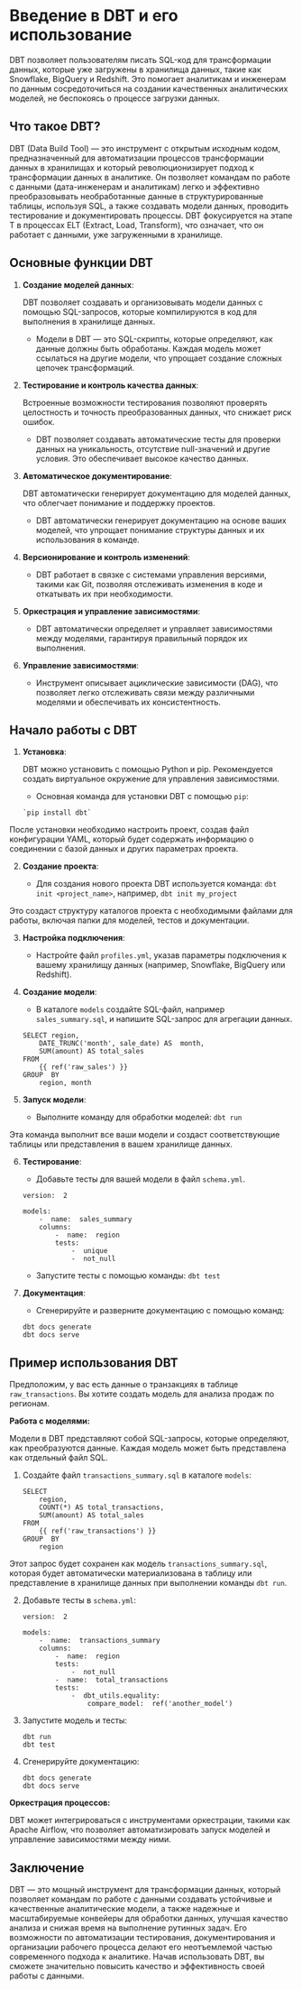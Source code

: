 
# Введение в DBT и его использование

DBT позволяет пользователям писать SQL-код для трансформации данных, которые уже загружены в хранилища данных, такие как Snowflake, BigQuery и Redshift. Это помогает аналитикам и инженерам по данным сосредоточиться на создании качественных аналитических моделей, не беспокоясь о процессе загрузки данных.

## Что такое DBT?

DBT (Data Build Tool) — это инструмент с открытым исходным кодом, предназначенный для автоматизации процессов трансформации данных в хранилищах и который революционизирует подход к трансформации данных в аналитике. Он позволяет командам по работе с данными (дата-инженерам и аналитикам) легко и эффективно преобразовывать необработанные данные в структурированные таблицы, используя SQL, а также создавать модели данных, проводить тестирование и документировать процессы. DBT фокусируется на этапе T в процессах ELT (Extract, Load, Transform), что означает, что он работает с данными, уже загруженными в хранилище.

## Основные функции DBT

1.  **Создание моделей данных**:

	DBT позволяет создавать и организовывать модели данных с помощью SQL-запросов, которые компилируются в код для выполнения в хранилище данных.    

    -   Модели в DBT — это SQL-скрипты, которые определяют, как данные должны быть обработаны. Каждая модель может ссылаться на другие модели, что упрощает создание сложных цепочек трансформаций.

2.  **Тестирование и контроль качества данных**:

	Встроенные возможности тестирования позволяют проверять целостность и точность преобразованных данных, что снижает риск ошибок.    

    -   DBT позволяет создавать автоматические тесты для проверки данных на уникальность, отсутствие null-значений и другие условия. Это обеспечивает высокое качество данных.

3.  **Автоматическое документирование**:

	DBT автоматически генерирует документацию для моделей данных, что облегчает понимание и поддержку проектов.    

    -   DBT автоматически генерирует документацию на основе ваших моделей, что упрощает понимание структуры данных и их использования в команде.

4.  **Версионирование и контроль изменений**:
    
    -   DBT работает в связке с системами управления версиями, такими как Git, позволяя отслеживать изменения в коде и откатывать их при необходимости.

5.  **Оркестрация и управление зависимостями**:
    
    -   DBT автоматически определяет и управляет зависимостями между моделями, гарантируя правильный порядок их выполнения.

6. **Управление зависимостями**:
	
	-	Инструмент описывает ациклические зависимости (DAG), что позволяет легко отслеживать связи между различными моделями и обеспечивать их консистентность.

## Начало работы с DBT

1.  **Установка**:

	DBT можно установить с помощью Python и pip. Рекомендуется создать виртуальное окружение для управления зависимостями.    

    -    Основная команда для установки DBT с помощью  `pip`:
		
		`pip install dbt`

После установки необходимо настроить проект, создав файл конфигурации YAML, который будет содержать информацию о соединении с базой данных и других параметрах проекта.

2. **Создание проекта**:

	-	Для создания нового проекта DBT используется команда: `dbt init <project_name>`, например, `dbt init my_project`

Это создаст структуру каталогов проекта с необходимыми файлами для работы, включая папки для моделей, тестов и документации.

3.  **Настройка подключения**:
    
    -   Настройте файл  `profiles.yml`, указав параметры подключения к вашему хранилищу данных (например, Snowflake, BigQuery или Redshift).

4. **Создание модели**:

	-   В каталоге  `models`  создайте SQL-файл, например  `sales_summary.sql`, и напишите SQL-запрос для агрегации данных.

	```
	SELECT region, 
		DATE_TRUNC('month', sale_date) AS  month, 
		SUM(amount) AS total_sales 
	FROM 
		{{ ref('raw_sales') }} 
	GROUP  BY 
		region, month
	```

5. **Запуск модели**:

	-   Выполните команду для обработки моделей: `dbt run`

Эта команда выполнит все ваши модели и создаст соответствующие таблицы или представления в вашем хранилище данных.
    
6.  **Тестирование**:
    
    -   Добавьте тесты для вашей модели в файл  `schema.yml`.
		
	```
	version:  2  
	
	models:  
		-  name:  sales_summary
		columns:  
			-  name:  region
			tests:  
				-  unique  
				-  not_null
	```

	-	Запустите тесты с помощью команды: `dbt test`

7. **Документация**:

	-   Сгенерируйте и разверните документацию с помощью команд: 

	```
	dbt docs generate 
	dbt docs serve
	```

## Пример использования DBT

Предположим, у вас есть данные о транзакциях в таблице  `raw_transactions`. Вы хотите создать модель для анализа продаж по регионам.

**Работа с моделями:**  

Модели в DBT представляют собой SQL-запросы, которые определяют, как преобразуются данные. Каждая модель может быть представлена как отдельный файл SQL.

1.  Создайте файл  `transactions_summary.sql`  в каталоге  `models`:

	```
	SELECT 
		region, 
		COUNT(*) AS total_transactions, 
		SUM(amount) AS total_sales 
	FROM 
		{{ ref('raw_transactions') }} 
	GROUP  BY 
		region
	```

Этот запрос будет сохранен как модель `transactions_summary.sql`, которая будет автоматически материализована в таблицу или представление в хранилище данных при выполнении команды `dbt run`.

2. Добавьте тесты в `schema.yml`:

	```
	version:  2  
	
	models:  
		-  name:  transactions_summary  
		columns:  
			-  name:  region  
			tests:  
				-  not_null  
			-  name:  total_transactions  
			tests:  
				-  dbt_utils.equality:  
					compare_model:  ref('another_model')
	```

3. Запустите модель и тесты:

	```
	dbt run 
	dbt test
	```

4. Сгенерируйте документацию:

	```
	dbt docs generate 
	dbt docs serve
	```

**Оркестрация процессов:**  

DBT может интегрироваться с инструментами оркестрации, такими как Apache Airflow, что позволяет автоматизировать запуск моделей и управление зависимостями между ними.

## Заключение

DBT — это мощный инструмент для трансформации данных, который позволяет командам по работе с данными создавать устойчивые и качественные аналитические модели, а также надежные и масштабируемые конвейеры для обработки данных, улучшая качество анализа и снижая время на выполнение рутинных задач. Его возможности по автоматизации тестирования, документирования и организации рабочего процесса делают его неотъемлемой частью современного подхода к аналитике. Начав использовать DBT, вы сможете значительно повысить качество и эффективность своей работы с данными.